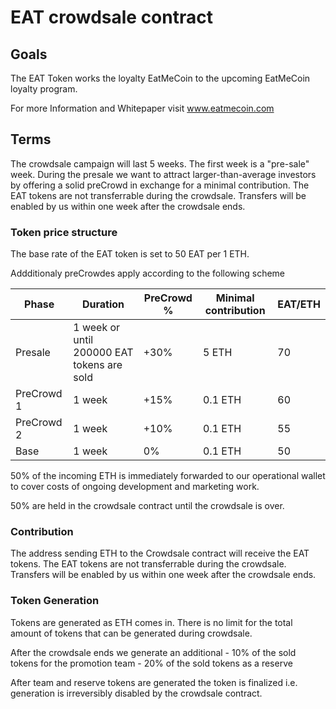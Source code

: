 # EAT crowdsale contract

## Goals

The EAT Token works the loyalty EatMeCoin to the upcoming EatMeCoin loyalty program.  

For more Information and Whitepaper visit www.eatmecoin.com

## Terms

The crowdsale campaign will last 5 weeks. The first week is a "pre-sale" week. During the presale we want to attract larger-than-average investors by offering a solid preCrowd in exchange for a minimal contribution. The EAT tokens are not transferrable during the crowdsale. Transfers will be enabled by us within one week after the crowdsale ends.

### Token price structure

The base rate of the EAT token is set to 50 EAT per 1 ETH.

Addditionaly preCrowdes apply according to the following scheme

| Phase |	Duration | PreCrowd % | Minimal contribution | EAT/ETH |
| ----- | --------- | ------- | -------------------- | ---- |
| Presale | 1 week or until 200000 EAT tokens are sold | +30% | 5 ETH | 70 |
| PreCrowd 1 | 1 week  | +15% | 0.1 ETH | 60 |
| PreCrowd 2 | 1 week  | +10% | 0.1 ETH | 55 |
| Base | 1 week  | 0% | 0.1 ETH | 50 |

50% of the incoming ETH is immediately forwarded to our operational wallet to cover costs of ongoing development and marketing work.

50% are held in the crowdsale contract until the crowdsale is over.

### Contribution

The address sending ETH to the Crowdsale contract will receive the EAT tokens.
The EAT tokens are not transferrable during the crowdsale. Transfers will be enabled by us within one week after the crowdsale ends.

### Token Generation

Tokens are generated as ETH comes in. There is no limit for the total amount of tokens that can be generated during crowdsale. 

After the crowdsale ends we generate an additional
	- 10% of the sold tokens for the promotion team
	- 20% of the sold tokens as a reserve 

After team and reserve tokens are generated the token is finalized i.e. generation is irreversibly disabled by the crowdsale contract.


 

